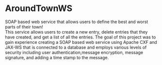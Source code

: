 # AroundTownWS
 
 SOAP based web service that allows users to define the best and worst parts of their town!  
 This service allows users to create a new entry, delete entries that they have created, and
 get a list of all the entries.  The goal of this project was to gain experience creating
 a SOAP based web service using Apache CXF and JAX-WS that is connected to a database and 
 employs various levels of security including user authentication,message encryption, message 
 signature, and adding a time stamp to the message.
 
